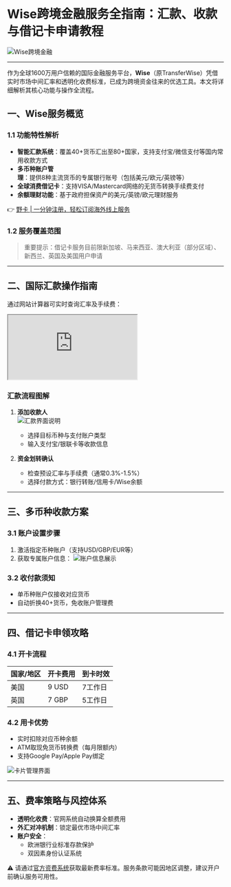 # Wise跨境金融服务全指南：汇款、收款与借记卡申请教程

![Wise跨境金融](https://bbtdd.com/wp-content/uploads/img/50678356.webp)

---

作为全球1600万用户信赖的国际金融服务平台，**Wise**（原TransferWise）凭借实时市场中间汇率和透明化收费标准，已成为跨境资金往来的优选工具。本文将详细解析其核心功能与操作全流程。

## 一、Wise服务概览
### 1.1 功能特性解析
- **智能汇款系统**：覆盖40+货币汇出至80+国家，支持支付宝/微信支付等国内常用收款方式
- **多币种账户管理**：提供8种主流货币的专属银行账号（包括美元/欧元/英镑等）
- **全球消费借记卡**：支持VISA/Mastercard网络的无货币转换手续费支付
- **余额理财功能**：基于政府担保资产的美元/英镑/欧元理财服务

👉 [野卡 | 一分钟注册，轻松订阅海外线上服务](https://bbtdd.com/yeka)

### 1.2 服务覆盖范围
> 重要提示：借记卡服务目前限新加坡、马来西亚、澳大利亚（部分区域）、新西兰、英国及美国用户申请

---

## 二、国际汇款操作指南
通过网站计算器可实时查询汇率及手续费：
<iframe src="https://wise.com/widget/calculator?sourceCurrencyCode=USD&amp;targetCurrencyCode=CNY&amp;amount=1000&amp;cta=%E7%AB%8B%E5%8D%B3%E6%B1%87%E6%AC%BE&amp;hideCta=false&amp;hideDetails=false&amp;lang=zh-CN&amp;theme="></iframe>

### 汇款流程图解
1. **添加收款人**  
   ![汇款界面说明](https://bbtdd.com/wp-content/uploads/img/9899131960440553.webp)
   - 选择目标币种与支付账户类型
   - 输入支付宝/银联卡等收款信息

2. **资金划转确认**
   - 检查预设汇率与手续费（通常0.3%-1.5%）
   - 选择付款方式：银行转账/信用卡/Wise余额

---

## 三、多币种收款方案
### 3.1 账户设置步骤
1. 激活指定币种账户（支持USD/GBP/EUR等）
2. 获取专属账户信息：
   ![账户信息展示](https://bbtdd.com/wp-content/uploads/img/66651714747268.webp)

### 3.2 收付款须知
- 单币种账户仅接收对应货币
- 自动折换40+货币，免收账户管理费

---

## 四、借记卡申领攻略
### 4.1 开卡流程
| 国家/地区 | 开卡费用 | 到卡时效 |
|-----------|----------|----------|
| 美国      | 9 USD    | 7工作日  |
| 英国      | 7 GBP    | 5工作日  |

### 4.2 用卡优势
- 实时扣除对应币种余额 
- ATM取现免货币转换费（每月限额内）
- 支持Google Pay/Apple Pay绑定

![卡片管理界面](https://bbtdd.com/wp-content/uploads/img/429916429.webp)

---

## 五、费率策略与风控体系
- **透明化收费**：官网系统自动换算全额费用
- **外汇对冲机制**：锁定最优市场中间汇率
- **账户安全**：
  - 欧洲银行业标准存款保护
  - 双因素身份认证系统

⚠️ 请通过[官方资费系统](https://wise.com/cn/pricing/)获取最新费率标准。服务条款可能因地区调整，建议开户前确认服务可用性。